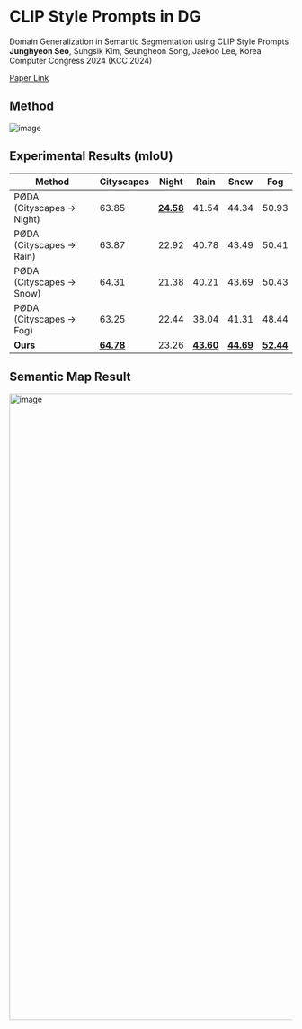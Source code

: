 # CLIP Style Prompts in DG
Domain Generalization in Semantic Segmentation using CLIP Style Prompts   
**Junghyeon Seo**, Sungsik Kim, Seungheon Song, Jaekoo Lee, Korea Computer Congress 2024 (KCC 2024)  

[Paper Link](https://www.dbpia.co.kr/journal/articleDetail?nodeId=NODE11862149)  

## Method  
![image](https://github.com/junghyeon0427/KCC2024/assets/77001598/e47575dd-9369-42ec-86bf-45c79f68397c)

## Experimental Results (mIoU)
| Method                          | Cityscapes | Night  | Rain   | Snow   | Fog    |
|---------------------------------|------------|--------|--------|--------|--------|
| PØDA (Cityscapes → Night)       | 63.85      | <ins>**24.58**</ins>  | 41.54 | 44.34 | 50.93  |
| PØDA (Cityscapes → Rain)        | 63.87      | 22.92  | 40.78 | 43.49 | 50.41  |
| PØDA (Cityscapes → Snow)        | 64.31      | 21.38  | 40.21  | 43.69 | 50.43  |
| PØDA (Cityscapes → Fog)         | 63.25      | 22.44  | 38.04  | 41.31  | 48.44 |
| **Ours**                   | <ins>**64.78**</ins>   | 23.26  | <ins>**43.60**</ins>  | <ins>**44.69**</ins> | <ins>**52.44**</ins>  |

## Semantic Map Result
<img width="1116" alt="image" src="https://github.com/user-attachments/assets/cb1da318-424d-4f94-ba65-0fa80d258402">
